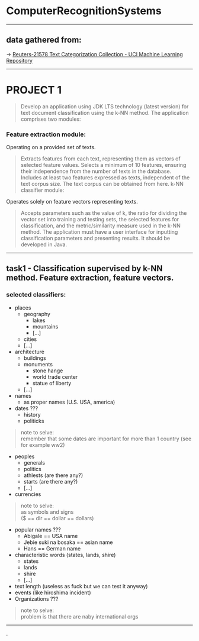 # ComputerRecognitionSystems

---

## data gathered from:  
-> [Reuters-21578 Text Categorization Collection - UCI Machine Learning Repository](https://archive.ics.uci.edu/dataset/137/reuters+21578+text+categorization+collection)

---

# PROJECT 1

>Develop an application using JDK LTS technology (latest version) for text document classification using the k-NN method. The application comprises two modules:

### Feature extraction module:

Operating on a provided set of texts.
>Extracts features from each text, representing them as vectors of selected feature values.
Selects a minimum of 10 features, ensuring their independence from the number of texts in the database.
Includes at least two features expressed as texts, independent of the text corpus size.
The text corpus can be obtained from here.
k-NN classifier module:

Operates solely on feature vectors representing texts.
> Accepts parameters such as the value of k, the ratio for dividing the vector set into training and testing sets, the selected features for classification, and the metric/similarity measure used in the k-NN method.
The application must have a user interface for inputting classification parameters and presenting results. It should be developed in Java.

---

## task1 - Classification supervised by k-NN method. Feature extraction, feature vectors.  

### selected classifiers:
* places
  * geography
     * lakes
     * mountains
     * [...]
  * cities
  * [...]
* architecture
  * buildings
  * monuments
    * stone hange
    * world trade center
    * statue of liberty
  * [...]
* names
  * as proper names (U.S. USA, america)
* dates ???
  * history
  * politicks
 
> note to selve:  
> remember that some dates are important for more than 1 country (see for example ww2)  

* peoples
  * generals
  * politics
  * athlests (are there any?)
  * starts (are there any?)
  * [...]
* currencies

> note to selve:  
> as symbols and signs  
> ($ == dlr == dollar == dollars)

* popular names ???
  * Abigale == USA name
  * Jebie suki na bosaka == asian name
  * Hans == German name
* characteristic words (states, lands, shire)
  * states
  * lands
  * shire
  * [...]
* text length (useless as fuck but we can test it anyway)
* events (like hiroshima incident)
* Organizations ???

> note to selve:  
> problem is that there are naby international orgs

---
.